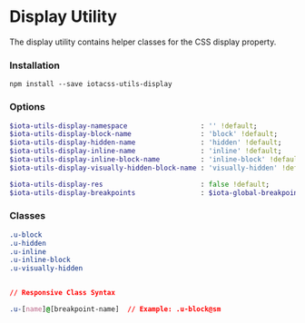 # Display Utility #

The display utility contains helper classes for the CSS display property.


### Installation ###

```
npm install --save iotacss-utils-display
```


### Options ###

```sass
$iota-utils-display-namespace                  : '' !default;
$iota-utils-display-block-name                 : 'block' !default;
$iota-utils-display-hidden-name                : 'hidden' !default;
$iota-utils-display-inline-name                : 'inline' !default;
$iota-utils-display-inline-block-name          : 'inline-block' !default;
$iota-utils-display-visually-hidden-block-name : 'visually-hidden' !default;

$iota-utils-display-res                        : false !default;
$iota-utils-display-breakpoints                : $iota-global-breakpoints !default;
```


### Classes ###

```css
.u-block
.u-hidden
.u-inline
.u-inline-block
.u-visually-hidden


// Responsive Class Syntax

.u-[name]@[breakpoint-name]  // Example: .u-block@sm
```
